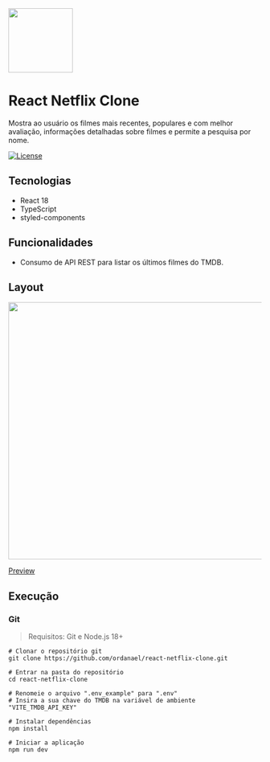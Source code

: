 <img src="https://upload.wikimedia.org/wikipedia/commons/thumb/a/a7/React-icon.svg/2300px-React-icon.svg.png" width="128" />

# React Netflix Clone

Mostra ao usuário os filmes mais recentes, populares e com melhor avaliação, informações detalhadas sobre filmes e permite a pesquisa por nome.

[![License](https://img.shields.io/npm/l/react)](https://github.com/ordanael/react-netflix-clone/blob/master/LICENSE) 

## Tecnologias

- React 18
- TypeScript
- styled-components

## Funcionalidades

- Consumo de API REST para listar os últimos filmes do TMDB.

## Layout

<img src="https://i.ibb.co/mXJMq8T/react-netflix-clone.jpg" width="512" />

[Preview](https://ordanael-netflix.vercel.app/)

## Execução

### Git

> Requisitos: Git e Node.js 18+

```shell
# Clonar o repositório git
git clone https://github.com/ordanael/react-netflix-clone.git

# Entrar na pasta do repositório
cd react-netflix-clone

# Renomeie o arquivo ".env_example" para ".env"
# Insira a sua chave do TMDB na variável de ambiente "VITE_TMDB_API_KEY"

# Instalar dependências
npm install

# Iniciar a aplicação
npm run dev
```
